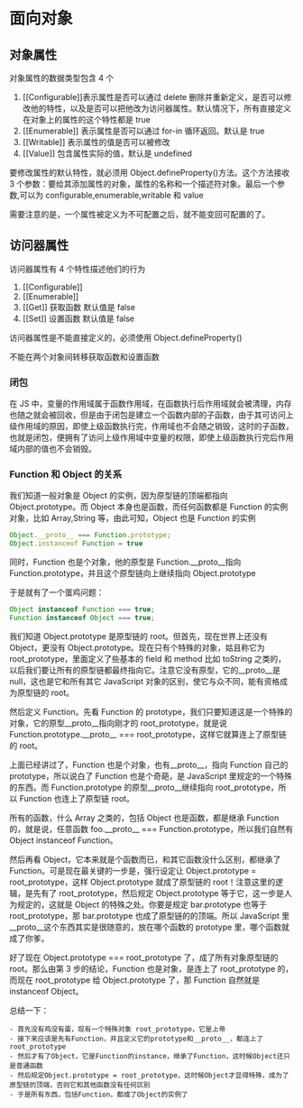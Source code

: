 <!--
 * @Author: shdongzhao
 * @Date: 2020-12-21 10:08:25
 * @LastEditors: shidongzhao
 * @LastEditTime: 2020-12-29 17:08:26
 * @Description:
-->

# 面向对象

## 对象属性

对象属性的数据类型包含 4 个

1. [[Configurable]]表示属性是否可以通过 delete 删除并重新定义，是否可以修改他的特性，以及是否可以把他改为访问器属性。默认情况下，所有直接定义在对象上的属性的这个特性都是 true
2. [[Enumerable]] 表示属性是否可以通过 for-in 循环返回。默认是 true
3. [[Writable]] 表示属性的值是否可以被修改
4. [[Value]] 包含属性实际的值，默认是 undefined

要修改属性的默认特性，就必须用 Object.defineProperty()方法。这个方法接收 3 个参数：要给其添加属性的对象，属性的名称和一个描述符对象。最后一个参数,可以为 configurable,enumerable,writable 和 value

需要注意的是，一个属性被定义为不可配置之后，就不能变回可配置的了。

## 访问器属性

访问器属性有 4 个特性描述他们的行为

1. [[Configurable]]
2. [[Enumerable]]
3. [[Get]] 获取函数 默认值是 false
4. [[Set]] 设置函数 默认值是 false

访问器属性是不能直接定义的，必须使用 Object.defineProperty()

不能在两个对象间转移获取函数和设置函数

### 闭包

在 JS 中，变量的作用域属于函数作用域，在函数执行后作用域就会被清理，内存也随之就会被回收，但是由于闭包是建立一个函数内部的子函数，由于其可访问上级作用域的原因，即使上级函数执行完，作用域也不会随之销毁，这时的子函数，也就是闭包，便拥有了访问上级作用域中变量的权限，即使上级函数执行完后作用域内部的值也不会销毁。

### Function 和 Object 的关系

我们知道一般对象是 Object 的实例，因为原型链的顶端都指向 Object.prototype。而 Object 本身也是函数，而任何函数都是 Function 的实例对象，比如 Array,String 等，由此可知，Object 也是 Function 的实例

```js
Object.__proto__ === Function.prototype;
Object.instanceof Function = true
```

同时，Function 也是个对象，他的原型是 Function.\_\_proto\_\_指向 Function.prototype，并且这个原型链向上继续指向 Object.prototype

于是就有了一个蛋鸡问题：

```js
Object instanceof Function === true;
Function instanceof Object === true;
```

我们知道 Object.prototype 是原型链的 root。但首先，现在世界上还没有 Object，更没有 Object.prototype。现在只有个特殊的对象，姑且称它为 root_prototype，里面定义了些基本的 field 和 method 比如 toString 之类的，以后我们要让所有的原型链都最终指向它。注意它没有原型，它的\_\_proto\_\_是 null，这也是它和所有其它 JavaScript 对象的区别，使它与众不同，能有资格成为原型链的 root。

然后定义 Function。先看 Function 的 prototype，我们只要知道这是一个特殊的对象，它的原型\_\_proto\_\_指向刚才的 root_prototype，就是说 Function.prototype.\_\_proto\_\_ === root_prototype，这样它就算连上了原型链的 root。

上面已经讲过了，Function 也是个对象，也有\_\_proto\_\_，指向 Function 自己的 prototype，所以说白了 Function 也是个奇葩，是 JavaScript 里规定的一个特殊的东西。而 Function.prototype 的原型\_\_proto\_\_继续指向 root_prototype，所以 Function 也连上了原型链 root。

所有的函数，什么 Array 之类的，包括 Object 也是函数，都是继承 Function 的，就是说，任意函数 foo.\_\_proto\_\_ === Function.prototype，所以我们自然有 Object instanceof Function。

然后再看 Object，它本来就是个函数而已，和其它函数没什么区别，都继承了 Function。可是现在最关键的一步是，强行设定让 Object.prototype = root_prototype，这样 Object.prototype 就成了原型链的 root！注意这里的逻辑，是先有了 root_prototype，然后规定 Object.prototype 等于它，这一步是人为规定的，这就是 Object 的特殊之处。你要是规定 bar.prototype 也等于 root_prototype，那 bar.prototype 也成了原型链的的顶端。所以 JavaScript 里\_\_proto\_\_这个东西其实是很随意的，放在哪个函数的 prototype 里，哪个函数就成了你爹。

好了现在 Object.prototype === root_prototype 了，成了所有对象原型链的 root。那么由第 3 步的结论，Function 也是对象，是连上了 root_prototype 的，而现在 root_prototype 给 Object.prototype 了，那 Function 自然就是 instanceof Object。

总结一下：

```text
- 首先没有鸡没有蛋，现有一个特殊对象 root_prototype，它是上帝
- 接下来应该是先有Function，并且定义它的prototype和__proto__，都连上了root_prototype
- 然后才有了Object，它是Function的instance，继承了Function，这时候Object还只是普通函数
- 然后规定Object.prototype = root_prototype，这时候Object才显得特殊，成为了原型链的顶端，否则它和其他函数没有任何区别
- 于是所有东西，包括Function，都成了Object的实例了
```

